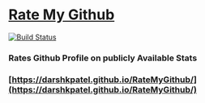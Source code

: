 # [Rate My Github](https://darshkpatel.github.io/RateMyGithub/)
[![Build Status](https://travis-ci.com/darshkpatel/RateMyGithub.svg?branch=master)](https://travis-ci.com/darshkpatel/RateMyGithub)
### Rates Github Profile on publicly Available Stats
### [https://darshkpatel.github.io/RateMyGithub/](https://darshkpatel.github.io/RateMyGithub/)
